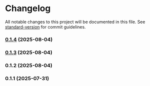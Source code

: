 # Changelog

All notable changes to this project will be documented in this file. See [standard-version](https://github.com/conventional-changelog/standard-version) for commit guidelines.

### [0.1.4](https://github.com/bert-y/moveable-layout/compare/v0.1.3...v0.1.4) (2025-08-04)

### [0.1.3](https://github.com/bert-y/moveable-layout/compare/v0.1.2...v0.1.3) (2025-08-04)

### 0.1.2 (2025-08-04)

### 0.1.1 (2025-07-31)
